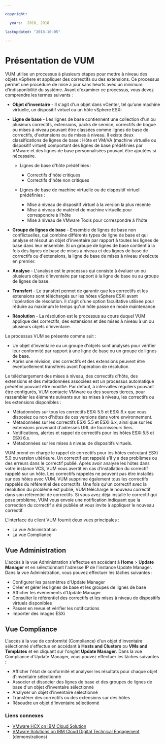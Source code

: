 ```yaml
---

copyright:

  years:  2016, 2018

lastupdated: "2018-10-05"

---
```


# Présentation de VUM

VUM utilise un processus à plusieurs étapes pour mettre à niveau des objets vSphere et appliquer des correctifs ou des extensions. Ce processus permet une procédure de mise à jour sans heurts avec un minimum d'indisponibilité du système. Avant d'examiner ce processus, vous devez comprendre les termes suivants :
* **Objet d'inventaire** - Il s'agit d'un objet dans vCenter, tel qu'une machine virtuelle, un dispositif virtuel ou un hôte vSphere ESXi
* **Ligne de base** - Les lignes de base contiennent une collection d'un ou plusieurs correctifs, extensions, packs de service, correctifs de bogue ou mises à niveau pouvant être classées comme lignes de base de correctifs, d'extensions ou de mises à niveau. Il existe deux classifications de lignes de base : Hôte et VM/VA (machine virtuelle ou dispositif virtuel) comportant des lignes de base prédéfinies par VMware et des lignes de base personnalisées pouvant être ajoutées si nécessaire.
  - Lignes de base d'hôte prédéfinies :
    - Correctifs d'hôte critiques
    - Correctifs d'hôte non critiques

  - Lignes de base de machine virtuelle ou de dispositif virtuel prédéfinies :
    - Mise à niveau de dispositif virtuel à la version la plus récente
    - Mise à niveau de matériel de machine virtuelle pour correspondre à l'hôte
    - Mise à niveau de VMware Tools pour correspondre à l'hôte

* **Groupe de lignes de base** - Ensemble de lignes de base non conflictuelles, qui combine différents types de ligne de base et qui analyse et résout un objet d'inventaire par rapport à toutes les lignes de base dans leur ensemble. Si un groupe de lignes de base contient à la fois des lignes de base de mises à niveau et des lignes de base de correctifs ou d'extensions, la ligne de base de mises à niveau s'exécute en premier.
* **Analyse** - L'analyse est le processus qui consiste à évaluer un ou plusieurs objets d'inventaire par rapport à la ligne de base ou au groupe de lignes de base.
* **Transfert** - Le transfert permet de garantir que les correctifs et les extensions sont téléchargés sur les hôtes vSphere ESXi avant l'opération de résolution. Il s'agit d'une option facultative utilisée pour réduire au maximum le temps qu'un hôte passe en mode maintenance.
* **Résolution** - La résolution est le processus au cours duquel VUM applique des correctifs, des extensions et des mises à niveau à un ou plusieurs objets d'inventaire.

Le processus VUM se présente comme suit :
* Un objet d'inventaire ou un groupe d'objets sont analysés pour vérifier leur conformité par rapport à une ligne de base ou un groupe de lignes de base.
* Après une révision, des correctifs et des extensions peuvent être éventuellement transférés avant l'opération de résolution.

Le téléchargement des mises à niveau, des correctifs d'hôte, des extensions et des métadonnées associées est un processus automatique prédéfini pouvant être modifié. Par défaut, à intervalles réguliers pouvant être configurés, VUM contacte VMware ou des sources tierces, pour rassembler les éléments suivants sur les mises à niveau, les correctifs ou les extensions disponibles :

* Métadonnées sur tous les correctifs ESXi 5.5 et ESXi 6.x que vous disposiez ou non d'hôtes de ces versions dans votre environnement.
* Métadonnées sur les correctifs ESXi 5.5 et ESXi 6.x, ainsi que sur les extensions provenant d'adresses URL de fournisseurs tiers.
* Notifications, alertes et rappel de correctifs pour les hôtes ESXi 5.5 et ESXi 6.x.
* Métadonnées sur les mises à niveau de dispositifs virtuels.

VUM prend en charge le rappel de correctifs pour les hôtes exécutant ESXi 5.0 ou version ultérieure. Un correctif est rappelé s'il y a des problèmes ou des erreurs dans le correctif publié. Après avoir analysé les hôtes dans votre instance VCS, VUM vous avertit en cas d'installation du correctif rappelé sur un hôte. Les correctifs rappelés ne peuvent pas être installés sur des hôtes avec VUM. VUM supprime également tous les correctifs rappelés du référentiel des correctifs. Une fois qu'un correctif avec la résolution du problème est publié, VUM télécharge le nouveau correctif dans son référentiel de correctifs. Si vous avez déjà installé le correctif qui pose problème, VUM vous envoie une notification indiquant que la correction du correctif a été publiée et vous invite à appliquer le nouveau correctif.

L'interface du client VUM fournit deux vues principales :
*	La vue Administration
*	La vue Compliance

##	Vue Administration
L'accès à la vue Administration s'effectue en accédant à **Home** > **Update Manager** et en sélectionnant l'adresse IP de l'instance Update Manager. Dans la vue Administration, vous pouvez effectuer les tâches suivantes :
*	Configurer les paramètres d'Update Manager
*	Créer et gérer les lignes de base et les groupes de lignes de base
*	Afficher les événements d'Update Manager
*	Consulter le référentiel des correctifs et les mises à niveau de dispositifs virtuels disponibles
*	Passer en revue et vérifier les notifications
*	Importer des images ESXi

##	Vue Compliance
L'accès à la vue de conformité (Compliance) d'un objet d'inventaire sélectionné s'effectue en accédant à **Hosts and Clusters** ou **VMs and Templates** et en cliquant sur l'onglet **Update Manager**. Dans la vue Compliance d'Update Manager, vous pouvez effectuer les tâches suivantes :
*	Afficher l'état de conformité et analyser les résultats pour chaque objet d'inventaire sélectionné
*	Associer et dissocier des lignes de base et des groupes de lignes de base d'un objet d'inventaire sélectionné
*	Analyser un objet d'inventaire sélectionné
*	Transférer des correctifs ou des extensions sur des hôtes
*	Résoudre un objet d'inventaire sélectionné

### Liens connexes

* [VMware HCX on IBM Cloud Solution](https://www.ibm.com/cloud/garage/files/HCX_Architecture_Design.pdf)
* [VMware Solutions on IBM Cloud Digital Technical Engagement](https://ibm-dte.mybluemix.net/ibm-vmware) (démonstrations)
